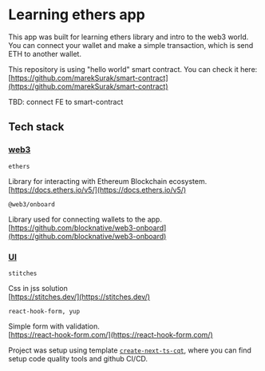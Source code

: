# Learning ethers app

This app was built for learning ethers library and intro to the web3 world.
You can connect your wallet and make a simple transaction, which is send ETH to another wallet.

This repository is using "hello world" smart contract. You can check it here:
[https://github.com/marekSurak/smart-contract](https://github.com/marekSurak/smart-contract)

TBD: connect FE to smart-contract

## Tech stack

### <u>web3</u>

`ethers`

Library for interacting with Ethereum Blockchain ecosystem.<br />
[https://docs.ethers.io/v5/](https://docs.ethers.io/v5/)

`@web3/onboard`

Library used for connecting wallets to the app.<br />
[https://github.com/blocknative/web3-onboard](https://github.com/blocknative/web3-onboard)

### <u>UI</u>

`stitches`

Css in jss solution<br />
[https://stitches.dev/](https://stitches.dev/)

`react-hook-form, yup`

Simple form with validation.<br />
[https://react-hook-form.com/](https://react-hook-form.com/)

Project was setup using template [`create-next-ts-cqt`](https://github.com/marekSurak/create-next-ts-cqt), where you can find setup code quality tools and github CI/CD.
